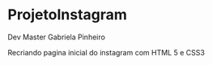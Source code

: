 # ProjetoInstagram
 
 Dev Master Gabriela Pinheiro

 Recriando pagina inicial do instagram com HTML 5 e CSS3

 
 
 